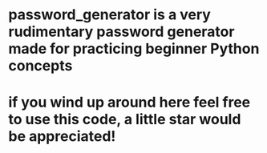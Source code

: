# password_generator is a very rudimentary password generator made for practicing beginner Python concepts
# if you wind up around here feel free to use this code, a little star would be appreciated!
